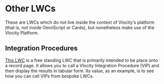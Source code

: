 # Other LWCs

These are LWCs which do not live inside the context of Vlocity's platform (that is, not inside OmniScript or Cards), but nonetheless make use of the Vlocity Platform.





## Integration Procedures

[This LWC](OtherLWCs/ipLister.md) is a free standing LWC that is primarily intended to be place onto a record page.  It allows you to call a Vlocity Integration Procedure (VIP) and then display the results in tabular form. Its value, as an example, is to see how you can call VIPs from bespoke LWCs.

